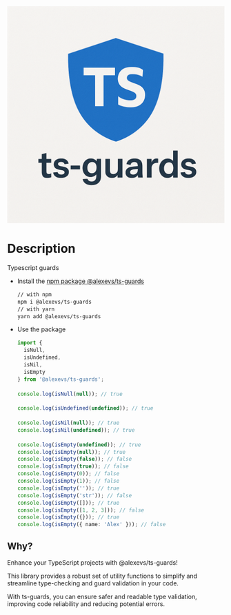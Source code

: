 ![ts-guards](logo.png)

# Description
Typescript guards

- Install the [npm package @alexevs/ts-guards](https://www.npmjs.com/package/@alexevs/ts-guards)
  ```bash
  // with npm
  npm i @alexevs/ts-guards
  // with yarn
  yarn add @alexevs/ts-guards
  ```

- Use the package
  ```typescript
  import { 
    isNull,
    isUndefined,
    isNil, 
    isEmpty 
  } from '@alexevs/ts-guards';

  console.log(isNull(null)); // true
  
  console.log(isUndefined(undefined)); // true
  
  console.log(isNil(null)); // true
  console.log(isNil(undefined)); // true
  
  console.log(isEmpty(undefined)); // true
  console.log(isEmpty(null)); // true
  console.log(isEmpty(false)); // false
  console.log(isEmpty(true)); // false
  console.log(isEmpty(0)); // false
  console.log(isEmpty(1)); // false
  console.log(isEmpty('')); // true
  console.log(isEmpty('str')); // false
  console.log(isEmpty([])); // true
  console.log(isEmpty([1, 2, 3])); // false
  console.log(isEmpty({})); // true
  console.log(isEmpty({ name: 'Alex' })); // false
  ```

## Why?

Enhance your TypeScript projects with @alexevs/ts-guards!

This library provides a robust set of utility functions to simplify and streamline type-checking and guard validation in your code.

With ts-guards, you can ensure safer and readable type validation,
improving code reliability and reducing potential errors.
